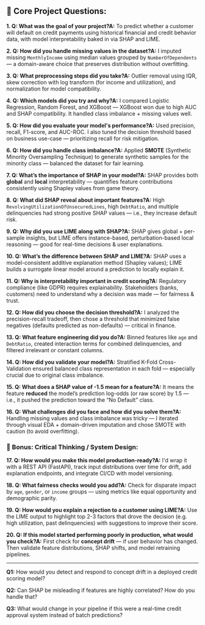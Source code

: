 ## 🧠 Core Project Questions:

**1. Q: What was the goal of your project?A:** To predict whether a customer will default on credit payments using historical financial and credit behavior data, with model interpretability baked in via SHAP and LIME.



**2. Q: How did you handle missing values in the dataset?A:** I imputed missing `MonthlyIncome` using median values grouped by `NumberOfDependents` — a domain-aware choice that preserves distribution without overfitting.



**3. Q: What preprocessing steps did you take?A:** Outlier removal using IQR, skew correction with log transform (for income and utilization), and normalization for model compatibility.



**4. Q: Which models did you try and why?A:** I compared Logistic Regression, Random Forest, and XGBoost — XGBoost won due to high AUC and SHAP compatibility. It handled class imbalance + missing values well.



**5. Q: How did you evaluate your model's performance?A:** Used precision, recall, F1-score, and AUC-ROC. I also tuned the decision threshold based on business use-case — prioritizing recall for risk mitigation.



**6. Q: How did you handle class imbalance?A:** Applied **SMOTE** (Synthetic Minority Oversampling Technique) to generate synthetic samples for the minority class — balanced the dataset for fair learning.



**7. Q: What’s the importance of SHAP in your model?A:** SHAP provides both **global** and **local** interpretability — quantifies feature contributions consistently using Shapley values from game theory.



**8. Q: What did SHAP reveal about important features?A:** High `RevolvingUtilizationOfUnsecuredLines`, high `DebtRatio`, and multiple delinquencies had strong positive SHAP values — i.e., they increase default risk.



**9. Q: Why did you use LIME along with SHAP?A:** SHAP gives global + per-sample insights, but LIME offers instance-based, perturbation-based local reasoning — good for real-time decisions & user explanations.



**10. Q: What’s the difference between SHAP and LIME?A:** SHAP uses a model-consistent additive explanation method (Shapley values); LIME builds a surrogate linear model around a prediction to locally explain it.



**11. Q: Why is interpretability important in credit scoring?A:** Regulatory compliance (like GDPR) requires explainability. Stakeholders (banks, customers) need to understand why a decision was made — for fairness & trust.



**12. Q: How did you choose the decision threshold?A:** I analyzed the precision-recall tradeoff, then chose a threshold that minimized false negatives (defaults predicted as non-defaults) — critical in finance.



**13. Q: What feature engineering did you do?A:** Binned features like `age` and `DebtRatio`, created interaction terms for combined delinquencies, and filtered irrelevant or constant columns.



**14. Q: How did you validate your model?A:** Stratified K-Fold Cross-Validation ensured balanced class representation in each fold — especially crucial due to original class imbalance.



**15. Q: What does a SHAP value of -1.5 mean for a feature?A:** It means the feature **reduced** the model’s prediction log-odds (or raw score) by 1.5 — i.e., it pushed the prediction toward the “No Default” class.



**16. Q: What challenges did you face and how did you solve them?A:** Handling missing values and class imbalance was tricky — I iterated through visual EDA + domain-driven imputation and chose SMOTE with caution (to avoid overfitting).


### 🧠 Bonus: Critical Thinking / System Design:


**17. Q: How would you make this model production-ready?A:** I'd wrap it with a REST API (FastAPI), track input distributions over time for drift, add explanation endpoints, and integrate CI/CD with model versioning.



**18. Q: What fairness checks would you add?A:** Check for disparate impact by `age`, `gender`, or `income` groups — using metrics like equal opportunity and demographic parity.



**19. Q: How would you explain a rejection to a customer using LIME?A:** Use the LIME output to highlight top 2-3 factors that drove the decision (e.g. high utilization, past delinquencies) with suggestions to improve their score.



**20. Q: If this model started performing poorly in production, what would you check?A:** First check for **concept drift** — if user behavior has changed. Then validate feature distributions, SHAP shifts, and model retraining pipelines.


---

**Q1:** How would you detect and respond to concept drift in a deployed credit scoring model?

**Q2:** Can SHAP be misleading if features are highly correlated? How do you handle that?

**Q3:** What would change in your pipeline if this were a real-time credit approval system instead of batch predictions?